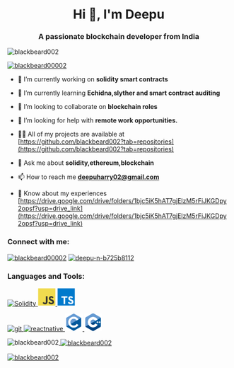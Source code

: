 <h1 align="center">Hi 👋, I'm Deepu</h1>
<h3 align="center">A passionate blockchain developer from India</h3>

<p align="left"> <img src="https://komarev.com/ghpvc/?username=blackbeard002&label=Profile%20views&color=0e75b6&style=flat" alt="blackbeard002" /> </p>

<p align="left"> <a href="https://twitter.com/blackbeard00002" target="blank"><img src="https://img.shields.io/twitter/follow/blackbeard00002?logo=twitter&style=for-the-badge" alt="blackbeard00002" /></a> </p>

- 🔭 I’m currently working on **solidity smart contracts**

- 🌱 I’m currently learning **Echidna,slyther and smart contract auditing**

- 👯 I’m looking to collaborate on **blockchain roles**

- 🤝 I’m looking for help with **remote work opportunities.**

- 👨‍💻 All of my projects are available at [https://github.com/blackbeard002?tab=repositories](https://github.com/blackbeard002?tab=repositories)

- 💬 Ask me about **solidity,ethereum,blockchain**

- 📫 How to reach me **deepuharry02@gmail.com**

- 📄 Know about my experiences [https://drive.google.com/drive/folders/1bjc5iK5hAT7gjElzM5rFiJKGDpy2opsf?usp=drive_link](https://drive.google.com/drive/folders/1bjc5iK5hAT7gjElzM5rFiJKGDpy2opsf?usp=drive_link)

<h3 align="left">Connect with me:</h3>
<p align="left">
<a href="https://twitter.com/blackbeard00002" target="blank"><img align="center" src="https://raw.githubusercontent.com/rahuldkjain/github-profile-readme-generator/master/src/images/icons/Social/twitter.svg" alt="blackbeard00002" height="30" width="40" /></a>
<a href="https://linkedin.com/in/deepu-n-b725b8112" target="blank"><img align="center" src="https://raw.githubusercontent.com/rahuldkjain/github-profile-readme-generator/master/src/images/icons/Social/linked-in-alt.svg" alt="deepu-n-b725b8112" height="30" width="40" /></a>
</p>

<h3 align="left">Languages and Tools:</h3>
<p align="left"> <a href="https://img.shields.io/badge/Solidity-%23363636.svg?style=for-the-badge&logo=solidity" target="_blank" rel="noreferrer"> <img src="https://img.shields.io/badge/Solidity-%23363636.svg?style=for-the-badge&logo=solidity" alt="Solidity" width="100" height="40"/> </a> <a href="https://developer.mozilla.org/en-US/docs/Web/JavaScript" target="_blank" rel="noreferrer"> <img src="https://raw.githubusercontent.com/devicons/devicon/master/icons/javascript/javascript-original.svg" alt="javascript" width="40" height="40"/> </a> <a href="https://www.typescriptlang.org/" target="_blank" rel="noreferrer"> <img src="https://raw.githubusercontent.com/devicons/devicon/master/icons/typescript/typescript-original.svg" alt="typescript" width="40" height="40"/> </a> </p>  </a> <a href="https://git-scm.com/" target="_blank" rel="noreferrer"> <img src="https://www.vectorlogo.zone/logos/git-scm/git-scm-icon.svg" alt="git" width="40" height="40"/> </a>  <a href="https://reactnative.dev/" target="_blank" rel="noreferrer"> <img src="https://reactnative.dev/img/header_logo.svg" alt="reactnative" width="40" height="40"/> </a><a href="https://www.cprogramming.com/" target="_blank" rel="noreferrer"> <img src="https://raw.githubusercontent.com/devicons/devicon/master/icons/c/c-original.svg" alt="c" width="40" height="40"/> </a> <a href="https://www.w3schools.com/cpp/" target="_blank" rel="noreferrer"> <img src="https://raw.githubusercontent.com/devicons/devicon/master/icons/cplusplus/cplusplus-original.svg" alt="c++" width="40" height="40"/>

<p><img align="left" src="https://github-readme-stats.vercel.app/api/top-langs?username=blackbeard002&show_icons=true&locale=en&layout=compact" alt="blackbeard002" /></p>

<p>&nbsp;<img align="center" src="https://github-readme-stats.vercel.app/api?username=blackbeard002&show_icons=true&locale=en" alt="blackbeard002" /></p>

<p><img align="center" src="https://github-readme-streak-stats.herokuapp.com/?user=blackbeard002&" alt="blackbeard002" /></p>

